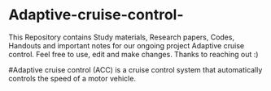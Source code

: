 
# Adaptive-cruise-control-
This Repository contains Study materials, Research papers, Codes, Handouts and important notes for our ongoing project Adaptive cruise control. Feel free to use, edit and make changes. Thanks to reaching out :)

#Adaptive cruise control (ACC) is a cruise control system that automatically controls the speed of a motor vehicle. 
